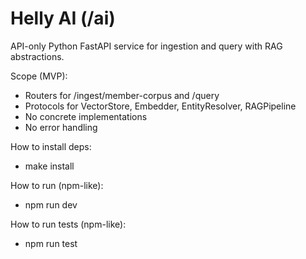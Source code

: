 # Helly AI (/ai)

API-only Python FastAPI service for ingestion and query with RAG abstractions.

Scope (MVP):
- Routers for /ingest/member-corpus and /query
- Protocols for VectorStore, Embedder, EntityResolver, RAGPipeline
- No concrete implementations
- No error handling

How to install deps:
- make install

How to run (npm-like):
- npm run dev

How to run tests (npm-like):
- npm run test

